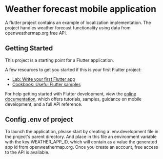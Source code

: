 # Weather forecast mobile application

A flutter project contains an example of localization implementation.
The project handles weather forecast functionality using data from openweathermap.org free API.

## Getting Started

This project is a starting point for a Flutter application.

A few resources to get you started if this is your first Flutter project:

- [Lab: Write your first Flutter app](https://docs.flutter.dev/get-started/codelab)
- [Cookbook: Useful Flutter samples](https://docs.flutter.dev/cookbook)

For help getting started with Flutter development, view the
[online documentation](https://docs.flutter.dev/), which offers tutorials,
samples, guidance on mobile development, and a full API reference.

## Config .env of project

To launch the application, please start by creating a .env.development file in the project's parent directory. And place in this file an environment variable with the key WEATHER_APP_ID, which will contain as a value the generated app id from openweathermap.org. Once you create an account, free access to the API is available.

